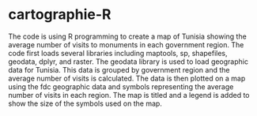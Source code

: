 # cartographie-R
The code is using R programming to create a map of Tunisia showing the average number of visits to monuments in each government region. The code first loads several libraries including maptools, sp, shapefiles, geodata, dplyr, and raster. The geodata library is used to load geographic data for Tunisia. This data is grouped by government region and the average number of visits is calculated. The data is then plotted on a map using the fdc geographic data and symbols representing the average number of visits in each region. The map is titled and a legend is added to show the size of the symbols used on the map.
